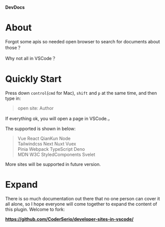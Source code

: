 **DevDocs**
# About
Forgot some apis so needed open browser to search for documents about those？

Why not all in VSCode？
# Quickly Start
Press down `control`(`cmd` for Mac), `shift` and `p` at the same time, and then type in:
> open site: Author

If everything ok, you will open a page in VSCode.，

The supported is shown in below:
> Vue React QianKun Node <br> 
> Tailwindcss Next Nuxt Vuex <br> 
> Pinia Webpack TypeScript Deno <br>
> MDN W3C StyledComponents Svelet 


More sites will be supported in future version.

# Expand
There is so much documentation out there that no one person can cover it all alone, so I hope everyone will come together to expand the content of this plugin. Welcome to fork:

**https://github.com/CoderSerio/developer-sites-in-vscode/**

